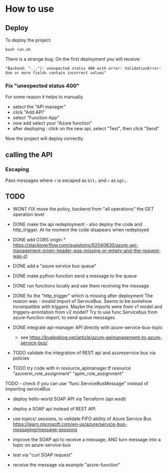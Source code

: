 # How to use

## Deploy

To deploy the project:

    bash run.sh

There is a strange bug.
On the first deployment you will receive:

```
"Backend: "..."): unexpected status 400 with error: ValidationError: One or more fields contain incorrect values"
```

### Fix "unexpected status 400"

For some reason it helps to manually 

 - select the "API manager"
 - click "Add API"
 - select "Function App"
 - now add select your "Azure function"
 - after deploying : click on the new api, select "Test", then click "Send"

 Now the project will deploy correctly.


## calling the API

### Excaping 

Pass messages where `<` is escaped as `&lt;` and `>` as `&gt;`.



## TODO



 - WONT FIX move the policy, backend from "all operations" the GET operation level
 - DONE make the api redeployment - also deploy the code and http_trigger. At he moment the code disapears when redeployed
 - DONE add CORS origin * https://stackoverflow.com/questions/62040830/azure-api-management-origin-header-was-missing-or-empty-and-the-request-was-cl

 - DONE add a "azure service bus queue"
 - DONE make python function send a message to the queue
 - DONE run functions locally and see them receiving the message

- DONE fix the "http_trigger" which is missing after deployment
    The reason was - invalid import of ServiceBus. Seems to be somehow incompatible with triggers.
    Maybe the imports were from v1 model and triggers-annotation from v2 model?
    Try to use func.Servicebus from azure-function import, to send queue messages

- DONE integrate api-manager API directly with azure-service-bus-topic 
    - see https://byalexblog.net/article/azure-apimanagement-to-azure-service-bus/

- TODO validate the integration of REST api and azureservice bus via policies

- TODO 
    try code with in resource_apimanager.tf
    resource "azurerm_role_assignment" "apim_role_assignment"

 TODO
    - check if you can use "func.ServiceBusMessage" instead of importing serviceBus

- deploy hello-world SOAP API via Terraform (api.wsdl)
- deploy a SOAP api instead of REST API

 - use topics/ sessions, to validate FIFO ability of Azure Service Bus 
    https://learn.microsoft.com/en-us/azure/service-bus-messaging/message-sessions


- improve the SOAP api to receive a message, 
    AND turn message into a topic on azure-service-bus
- test via "curl SOAP request"
- receive the message via example "azure-function"